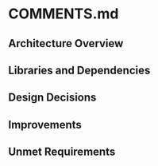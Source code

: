 # COMMENTS.md

## Architecture Overview

<!-- Describe the high-level system architecture, modules, and data flow. -->

## Libraries and Dependencies

<!-- List all third-party libraries and dependencies, with a brief description of their role. -->

## Design Decisions

<!-- Document key design decisions and rationale. -->

## Improvements

<!-- List potential improvements and future enhancements. -->

## Unmet Requirements

<!-- Track any requirements from the PRD that are not yet met, with reasons and mitigation plans. -->
